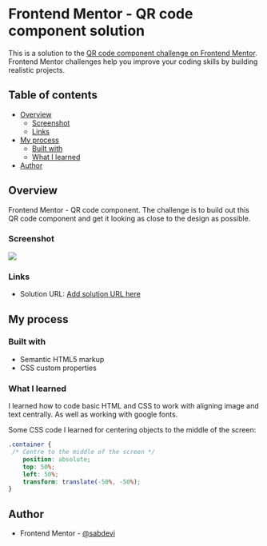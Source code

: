 # Frontend Mentor - QR code component solution

This is a solution to the [QR code component challenge on Frontend Mentor](https://www.frontendmentor.io/challenges/qr-code-component-iux_sIO_H). Frontend Mentor challenges help you improve your coding skills by building realistic projects. 

## Table of contents

- [Overview](#overview)
  - [Screenshot](#screenshot)
  - [Links](#links)
- [My process](#my-process)
  - [Built with](#built-with)
  - [What I learned](#what-i-learned)
- [Author](#author)

## Overview

Frontend Mentor - QR code component.  The challenge is to build out this QR code component and get it looking as close to the design as possible.

### Screenshot

![](./screenshot.jpg)

### Links

- Solution URL: [Add solution URL here](https://your-solution-url.com)

## My process

### Built with

- Semantic HTML5 markup
- CSS custom properties

### What I learned

I learned how to code basic HTML and CSS to work with aligning image and text centrally.  As well as working with google fonts.

Some CSS code I learned for centering objects to the middle of the screen:

```css
.container { 
 /* Centre to the middle of the screen */
    position: absolute;
    top: 50%;
    left: 50%;
    transform: translate(-50%, -50%);
}
```

## Author

- Frontend Mentor - [@sabdevi](https://www.frontendmentor.io/profile/sabdevi)